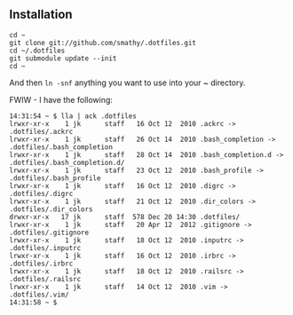 ## Installation

    cd ~
    git clone git://github.com/smathy/.dotfiles.git
    cd ~/.dotfiles
    git submodule update --init
    cd ~

And then `ln -snf` anything you want to use into your ~ directory.

FWIW - I have the following:

    14:31:54 ~ $ lla | ack .dotfiles
    lrwxr-xr-x    1 jk      staff   16 Oct 12  2010 .ackrc -> .dotfiles/.ackrc
    lrwxr-xr-x    1 jk      staff   26 Oct 14  2010 .bash_completion -> .dotfiles/.bash_completion
    lrwxr-xr-x    1 jk      staff   28 Oct 14  2010 .bash_completion.d -> .dotfiles/.bash_completion.d/
    lrwxr-xr-x    1 jk      staff   23 Oct 12  2010 .bash_profile -> .dotfiles/.bash_profile
    lrwxr-xr-x    1 jk      staff   16 Oct 12  2010 .digrc -> .dotfiles/.digrc
    lrwxr-xr-x    1 jk      staff   21 Oct 12  2010 .dir_colors -> .dotfiles/.dir_colors
    drwxr-xr-x   17 jk      staff  578 Dec 20 14:30 .dotfiles/
    lrwxr-xr-x    1 jk      staff   20 Apr 12  2012 .gitignore -> .dotfiles/.gitignore
    lrwxr-xr-x    1 jk      staff   18 Oct 12  2010 .inputrc -> .dotfiles/.inputrc
    lrwxr-xr-x    1 jk      staff   16 Oct 12  2010 .irbrc -> .dotfiles/.irbrc
    lrwxr-xr-x    1 jk      staff   18 Oct 12  2010 .railsrc -> .dotfiles/.railsrc
    lrwxr-xr-x    1 jk      staff   14 Oct 12  2010 .vim -> .dotfiles/.vim/
    14:31:58 ~ $ 


